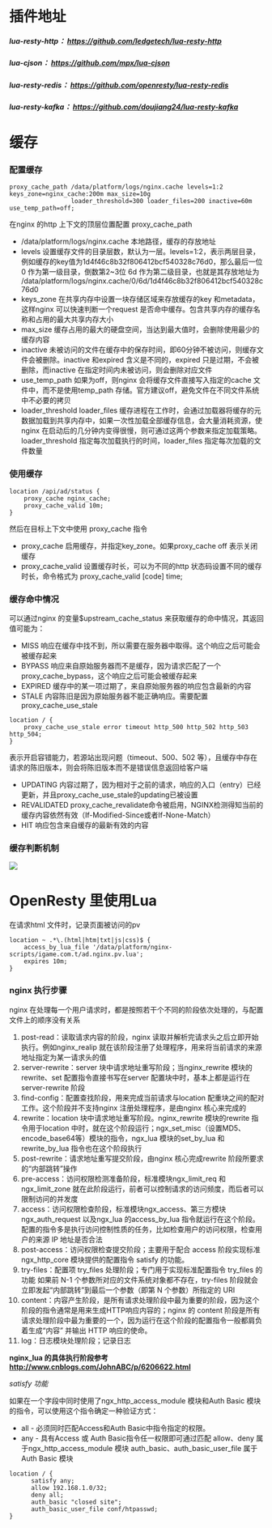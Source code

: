 # 插件地址

##### lua-resty-http： https://github.com/ledgetech/lua-resty-http

##### lua-cjson： https://github.com/mpx/lua-cjson

##### lua-resty-redis： https://github.com/openresty/lua-resty-redis

##### lua-resty-kafka： https://github.com/doujiang24/lua-resty-kafka


# 缓存
### 配置缓存
```
proxy_cache_path /data/platform/logs/nginx.cache levels=1:2 keys_zone=nginx_cache:200m max_size=10g 
                 loader_threshold=300 loader_files=200 inactive=60m use_temp_path=off;
```
在nginx 的http 上下文的顶层位置配置 proxy_cache_path

* /data/platform/logs/nginx.cache 本地路径，缓存的存放地址
* levels 设置缓存文件的目录层数，默认为一层。levels=1:2，表示两层目录，例如缓存的key值为1d4f46c8b32f806412bcf540328c76d0，那么最后一位 0 作为第一级目录，倒数第2~3位 6d 作为第二级目录，也就是其存放地址为 /data/platform/logs/nginx.cache/0/6d/1d4f46c8b32f806412bcf540328c76d0
* keys_zone 在共享内存中设置一块存储区域来存放缓存的key 和metadata，这样nginx 可以快速判断一个request 是否命中缓存。包含共享内存的缓存名称和占用的最大共享内存大小
* max_size 缓存占用的最大的硬盘空间，当达到最大值时，会删除使用最少的缓存内容
* inactive 未被访问的文件在缓存中的保存时间，即60分钟不被访问，则缓存文件会被删除。inactive 和expired 含义是不同的，expired 只是过期，不会被删除，而inactive 在指定时间内未被访问，则会删除对应文件
* use_temp_path 如果为off，则nginx 会将缓存文件直接写入指定的cache 文件中，而不是使用temp_path 存储。官方建议off，避免文件在不同文件系统中不必要的拷贝
* loader_threshold loader_files 缓存进程在工作时，会通过加载器将缓存的元数据加载到共享内存中，如果一次性加载全部缓存信息，会大量消耗资源，使nginx 在启动后的几分钟内变得很慢，则可通过这两个参数来指定加载策略。loader_threshold 指定每次加载执行的时间，loader_files 指定每次加载的文件数量

### 使用缓存
```
location /api/ad/status {
    proxy_cache nginx_cache;
    proxy_cache_valid 10m;
}
```
然后在目标上下文中使用 proxy_cache 指令

* proxy_cache 启用缓存，并指定key_zone。如果proxy_cache off 表示关闭缓存
* proxy_cache_valid 设置缓存时长，可以为不同的http 状态码设置不同的缓存时长，命令格式为 proxy_cache_valid [code] time;

### 缓存命中情况
可以通过nginx 的变量$upstream_cache_status 来获取缓存的命中情况，其返回值可能为：

* MISS 响应在缓存中找不到，所以需要在服务器中取得。这个响应之后可能会被缓存起来
* BYPASS 响应来自原始服务器而不是缓存，因为请求匹配了一个proxy_cache_bypass，这个响应之后可能会被缓存起来
* EXPIRED 缓存中的某一项过期了，来自原始服务器的响应包含最新的内容
* STALE 内容陈旧是因为原始服务器不能正确响应。需要配置proxy_cache_use_stale
```
location / {
    proxy_cache_use_stale error timeout http_500 http_502 http_503 http_504;
}
```
表示开启容错能力，若源站出现问题（timeout、500、502 等），且缓存中存在请求的陈旧版本，则会将陈旧版本而不是错误信息返回给客户端
* UPDATING 内容过期了，因为相对于之前的请求，响应的入口（entry）已经更新，并且proxy_cache_use_stale的updating已被设置
* REVALIDATED proxy_cache_revalidate命令被启用，NGINX检测得知当前的缓存内容依然有效（If-Modified-Since或者If-None-Match）
* HIT 响应包含来自缓存的最新有效的内容

### 缓存判断机制

![](https://oscimg.oschina.net/oscnet/6d71cdf35c576ce1c94b3eb428ad501323b.jpg)


# OpenResty 里使用Lua

在请求html 文件时，记录页面被访问的pv
```
location ~ .*\.(html|htm|txt|js|css)$ {
    access_by_lua_file '/data/platform/nginx-scripts/igame.com.t/ad.nginx.pv.lua';
    expires 10m;
}
```

### nginx 执行步骤
nginx 在处理每一个用户请求时，都是按照若干个不同的阶段依次处理的，与配置文件上的顺序没有关系
1. post-read：读取请求内容的阶段，nginx 读取并解析完请求头之后立即开始执行。例如nginx_realip 就在该阶段注册了处理程序，用来将当前请求的来源地址指定为某一请求头的值
2. server-rewrite：server 块中请求地址重写阶段；当nginx_rewrite 模块的rewrite、set 配置指令直接书写在server 配置块中时，基本上都是运行在server-rewrite 阶段
3. find-config：配置查找阶段，用来完成当前请求与location 配重块之间的配对工作。这个阶段并不支持nginx 注册处理程序，是由nginx 核心来完成的
4. rewrite：location 块中请求地址重写阶段。nginx\_rewrite 模块的rewrite 指令用于location 中时，就在这个阶段运行；ngx\_set_misc（设置MD5、encode_base64等）模块的指令，ngx\_lua 模块的set\_by\_lua 和rewrite\_by_lua 指令也在这个阶段执行
5. post-rewrite：请求地址重写提交阶段，由nginx 核心完成rewrite 阶段所要求的“内部跳转”操作
6. pre-access：访问权限检测准备阶段，标准模块ngx\_limit\_req 和ngx\_limit_zone 就在此阶段运行，前者可以控制请求的访问频度，而后者可以限制访问的并发度
7. access：访问权限检查阶段，标准模块ngx\_access、第三方模块ngx\_auth\_request 以及ngx\_lua 的access\_by_lua 指令就运行在这个阶段。配置的指令多是执行访问控制性质的任务，比如检查用户的访问权限，检查用户的来源 IP 地址是否合法
8. post-access：访问权限检查提交阶段；主要用于配合 access 阶段实现标准 ngx\_http_core 模块提供的配置指令 satisfy 的功能。
9. try-files：配置项 try\_files 处理阶段；专门用于实现标准配置指令 try_files 的功能 如果前 N-1 个参数所对应的文件系统对象都不存在，try-files 阶段就会立即发起“内部跳转”到最后一个参数（即第 N 个参数）所指定的 URI
10. content：内容产生阶段，是所有请求处理阶段中最为重要的阶段，因为这个阶段的指令通常是用来生成HTTP响应内容的；nginx 的 content 阶段是所有请求处理阶段中最为重要的一个，因为运行在这个阶段的配置指令一般都肩负着生成“内容” 并输出 HTTP 响应的使命。
11. log：日志模块处理阶段；记录日志

**nginx\_lua 的具体执行阶段参考 http://www.cnblogs.com/JohnABC/p/6206622.html**

_satisfy 功能_

如果在一个字段中同时使用了ngx_http_access_module 模块和Auth Basic 模块的指令，可以使用这个指令确定一种验证方式：
* all - 必须同时匹配Access和Auth Basic中指令指定的权限。 
* any - 具有Access 或 Auth Basic指令任一权限即可通过匹配 
allow、deny 属于ngx_http_access_module 模块
auth_basic、auth_basic_user_file 属于Auth Basic 模块
```
location / {
      satisfy any;
      allow 192.168.1.0/32;
      deny all;
      auth_basic "closed site";
      auth_basic_user_file conf/htpasswd;
}
```



